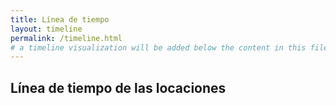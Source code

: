 ```yaml
---
title: Línea de tiempo
layout: timeline
permalink: /timeline.html
# a timeline visualization will be added below the content in this file
---
```


## Línea de tiempo de las locaciones
